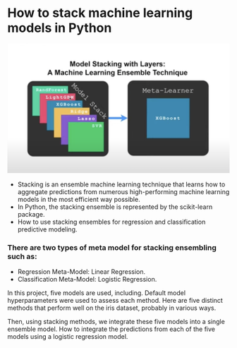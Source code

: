 # How to stack machine learning models in Python

![Screenshot](image.png)
* Stacking is an ensemble machine learning technique that learns how to aggregate predictions from numerous high-performing machine learning models in the most efficient way possible.
* In Python, the stacking ensemble is represented by the scikit-learn package.
* How to use stacking ensembles for regression and classification predictive modeling.

### There are two types of meta model for stacking ensembling such as:
* Regression Meta-Model: Linear Regression.
* Classification Meta-Model: Logistic Regression.

In this project, five models are used, including. Default model hyperparameters were used to assess each method. Here are five distinct methods that perform well on the iris dataset, probably in various ways.

Then, using stacking methods, we integrate these five models into a single ensemble model. How to integrate the predictions from each of the five models using a logistic regression model.
